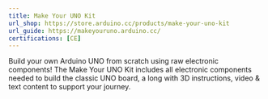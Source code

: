```yaml
---
title: Make Your UNO Kit
url_shop: https://store.arduino.cc/products/make-your-uno-kit
url_guide: https://makeyouruno.arduino.cc/
certifications: [CE]
---
```


Build your own Arduino UNO from scratch using raw electronic components! The Make Your UNO Kit includes all electronic components needed to build the classic UNO board, a long with 3D instructions, video & text content to support your journey.